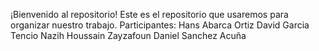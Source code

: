 ¡Bienvenido al repositorio! 
Este es el repositorio que usaremos para organizar nuestro trabajo. 
Participantes: 
Hans Abarca Ortiz
David Garcia Tencio
Nazih Houssain Zayzafoun
Daniel Sanchez Acuña 
